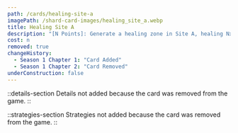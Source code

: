 ```yaml
---
path: /cards/healing-site-a
imagePath: /shard-card-images/healing_site_a.webp
title: Healing Site A
description: "[N Points]: Generate a healing zone in Site A, healing Nx2 HP per second."
cost: n
removed: true
changeHistory:
  - Season 1 Chapter 1: "Card Added"
  - Season 1 Chapter 2: "Card Removed"
underConstruction: false
---
```


::details-section
Details not added because the card was removed from the game.
::

::strategies-section
Strategies not added because the card was removed from the game.
::

